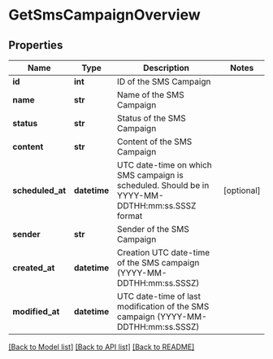 # GetSmsCampaignOverview

## Properties
Name | Type | Description | Notes
------------ | ------------- | ------------- | -------------
**id** | **int** | ID of the SMS Campaign | 
**name** | **str** | Name of the SMS Campaign | 
**status** | **str** | Status of the SMS Campaign | 
**content** | **str** | Content of the SMS Campaign | 
**scheduled_at** | **datetime** | UTC date-time on which SMS campaign is scheduled. Should be in YYYY-MM-DDTHH:mm:ss.SSSZ format | [optional] 
**sender** | **str** | Sender of the SMS Campaign | 
**created_at** | **datetime** | Creation UTC date-time of the SMS campaign (YYYY-MM-DDTHH:mm:ss.SSSZ) | 
**modified_at** | **datetime** | UTC date-time of last modification of the SMS campaign (YYYY-MM-DDTHH:mm:ss.SSSZ) | 

[[Back to Model list]](../README.md#documentation-for-models) [[Back to API list]](../README.md#documentation-for-api-endpoints) [[Back to README]](../README.md)


